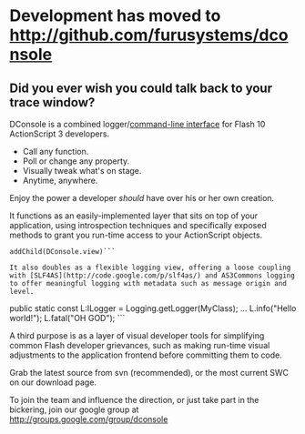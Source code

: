# Development has moved to http://github.com/furusystems/dconsole #

## Did you ever wish you could talk back to your trace window? ##
DConsole is a combined logger/[command-line interface](http://en.wikipedia.org/wiki/Command-line_interface) for Flash 10 ActionScript 3 developers.

  * Call any function.
  * Poll or change any property.
  * Visually tweak what's on stage.
  * Anytime, anywhere.

Enjoy the power a developer _should_ have over his or her own creation.

It functions as an easily-implemented layer that sits on top of your application, using introspection techniques and specifically exposed methods to grant you run-time access to your ActionScript objects.

```
addChild(DConsole.view)```

It also doubles as a flexible logging view, offering a loose coupling with [SLF4AS](http://code.google.com/p/slf4as/) and AS3Commons logging to offer meaningful logging with metadata such as message origin and level.

```
public static const L:ILogger = Logging.getLogger(MyClass);
...
L.info("Hello world!");
L.fatal("OH GOD"); ```

A third purpose is as a layer of visual developer tools for simplifying common Flash developer grievances, such as making run-time visual adjustments to the application frontend before committing them to code.

Grab the latest source from svn (recommended), or the most current SWC on our download page.

To join the team and influence the direction, or just take part in the bickering, join our google group at http://groups.google.com/group/dconsole
